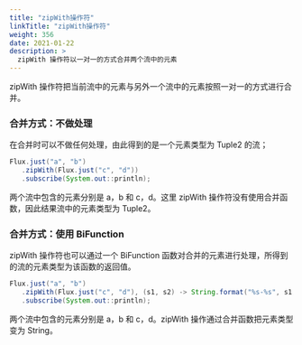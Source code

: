 ```yaml
---
title: "zipWith操作符"
linkTitle: "zipWith操作符"
weight: 356
date: 2021-01-22
description: >
  zipWith 操作符以一对一的方式合并两个流中的元素
---
```


zipWith 操作符把当前流中的元素与另外一个流中的元素按照一对一的方式进行合并。

### 合并方式：不做处理

在合并时可以不做任何处理，由此得到的是一个元素类型为 Tuple2 的流；

```java
Flux.just("a", "b")
   .zipWith(Flux.just("c", "d"))
   .subscribe(System.out::println);
```

两个流中包含的元素分别是 a，b 和 c，d。这里 zipWith 操作符没有使用合并函数，因此结果流中的元素类型为 Tuple2。

### 合并方式：使用 BiFunction

zipWith 操作符也可以通过一个 BiFunction 函数对合并的元素进行处理，所得到的流的元素类型为该函数的返回值。

```java
Flux.just("a", "b")
   .zipWith(Flux.just("c", "d"), (s1, s2) -> String.format("%s-%s", s1, s2))
   .subscribe(System.out::println);
```

两个流中包含的元素分别是 a，b 和 c，d。zipWith 操作通过合并函数把元素类型变为 String。




